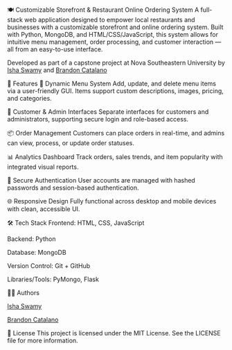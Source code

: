 🍽️ Customizable Storefront & Restaurant Online Ordering System
A full-stack web application designed to empower local restaurants and businesses with a customizable storefront and online ordering system. Built with Python, MongoDB, and HTML/CSS/JavaScript, this system allows for intuitive menu management, order processing, and customer interaction — all from an easy-to-use interface.

Developed as part of a capstone project at Nova Southeastern University by [Isha Swamy](https://github.com/ishaswamy) and [Brandon Catalano](https://github.com/brandjtc)

🔧 Features
🛒 Dynamic Menu System
Add, update, and delete menu items via a user-friendly GUI. Items support custom descriptions, images, pricing, and categories.

👤 Customer & Admin Interfaces
Separate interfaces for customers and administrators, supporting secure login and role-based access.

📦 Order Management
Customers can place orders in real-time, and admins can view, process, or update order statuses.

📊 Analytics Dashboard
Track orders, sales trends, and item popularity with integrated visual reports.

🔐 Secure Authentication
User accounts are managed with hashed passwords and session-based authentication.

🌐 Responsive Design
Fully functional across desktop and mobile devices with clean, accessible UI.

🛠️ Tech Stack
Frontend: HTML, CSS, JavaScript

Backend: Python

Database: MongoDB

Version Control: Git + GitHub

Libraries/Tools: PyMongo, Flask

🧑‍💻 Authors

[Isha Swamy](https://github.com/ishaswamy)

[Brandon Catalano](https://github.com/brandjtc)

📄 License
This project is licensed under the MIT License. See the LICENSE file for more information.
